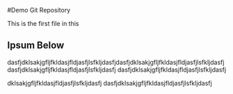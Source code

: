 #Demo Git Repository

This is the first file in this

## Ipsum Below

dasfjdklsakjgfljfkldasjfldjasfjlsfkljdasfjdasfjdklsakjgfljfkldasjfldjasfjlsfkljdasfj
dasfjdklsakjgfljfkldasjfldjasfjlsfkljdasfj
dasfjdklsakjgfljfkldasjfldjasfjlsfkljdasfj

dklsakjgfljfkldasjfldjasfjlsfkljdasfj
dasfjdklsakjgfljfkldasjfldjasfjlsfkljdasfj